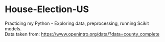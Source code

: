 # House-Election-US
Practicing my Python - Exploring data, preprocessing, running Scikit models.<br>
Data taken from: https://www.openintro.org/data/?data=county_complete
